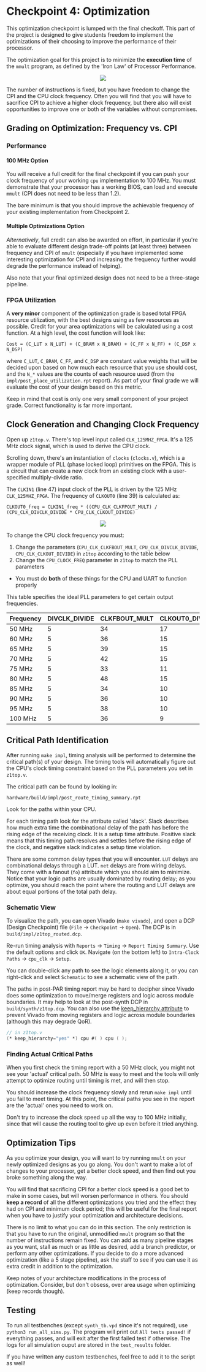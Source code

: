 # Checkpoint 4: Optimization

This optimization checkpoint is lumped with the final checkoff.
This part of the project is designed to give students freedom to implement the optimizations of their choosing to improve the performance of their processor.

The optimization goal for this project is to minimize the **execution time** of the `mmult` program, as defined by the 'Iron Law' of Processor Performance.

<p align=center>
  <img src="https://render.githubusercontent.com/render/math?math=\frac{\text{Time}}{\text{Program}} = \frac{\text{Instructions}}{\text{Program}} \times \frac{\text{Cycles}}{\text{Instruction}} \times \frac{\text{Time}}{\text{Cycle}}" />
</p>
The number of instructions is fixed, but you have freedom to change the CPI and the CPU clock frequency.
Often you will find that you will have to sacrifice CPI to achieve a higher clock frequency, but there also will exist opportunities to improve one or both of the variables without compromises.

## Grading on Optimization: Frequency vs. CPI
### Performance
#### 100 MHz Option
You will receive a full credit for the final checkpoint if you can push your clock frequency of your working `cpu` implementation to 100 MHz.
You must demonstrate that your processor has a working BIOS, can load and execute `mmult` (CPI does not need to be less than 1.2).

The bare minimum is that you should improve the achievable frequency of your existing implementation from Checkpoint 2.

#### Multiple Optimizations Option
*Alternatively*, full credit can also be awarded on effort, in particular if you're able to evaluate different design trade-off points (at least three) between frequency and CPI of `mmult` (especially if you have implemented some interesting optimization for CPI and increasing the frequency further would degrade the performance instead of helping).

Also note that your final optimized design does not need to be a three-stage pipeline.

### FPGA Utilization
A **very minor** component of the optimization grade is based total FPGA resource utilization, with the best designs using as few resources as possible.
Credit for your area optimizations will be calculated using a cost function.
At a high level, the cost function will look like:

`Cost = (C_LUT x N_LUT) + (C_BRAM x N_BRAM) + (C_FF x N_FF) + (C_DSP x N_DSP)`

where `C_LUT`, `C_BRAM`, `C_FF`, and `C_DSP` are constant value weights that will be decided upon based on how much each resource that you use should cost, and the `N_*` values are the counts of each resource used (from the `impl/post_place_utilization.rpt` report).
As part of your final grade we will evaluate the cost of your design based on this metric.

Keep in mind that cost is only one very small component of your project grade. Correct functionality is far more important.

## Clock Generation and Changing Clock Frequency
Open up `z1top.v`.
There's top level input called `CLK_125MHZ_FPGA`.
It's a 125 MHz clock signal, which is used to derive the CPU clock.

Scrolling down, there's an instantiation of `clocks` (`clocks.v`), which is a wrapper module of PLL (phase locked loop) primitives on the FPGA.
This is a circuit that can create a new clock from an existing clock with a user-specified multiply-divide ratio.

The `CLKIN1` (line 47) input clock of the PLL is driven by the 125 MHz `CLK_125MHZ_FPGA`.
The frequency of `CLKOUT0` (line 39) is calculated as:

`CLKOUT0_freq = CLKIN1_freq * ((CPU_CLK_CLKFPOUT_MULT) / (CPU_CLK_DIVCLK_DIVIDE * CPU_CLK_CLKOUT_DIVIDE)`

<p align=center>
  <img src="https://render.githubusercontent.com/render/math?math=\text{CLKOUT0\_freq} = 125 \text{ MHz} \cdot \frac{34}{5 \cdot 17} = 50 \text{ MHz}" />
</p>

To change the CPU clock frequency you must:
1. Change the parameters (`CPU_CLK_CLKFBOUT_MULT`, `CPU_CLK_DIVCLK_DIVIDE`, `CPU_CLK_CLKOUT_DIVIDE`) in `z1top` according to the table below
2. Change the `CPU_CLOCK_FREQ` parameter in `z1top` to match the PLL parameters
- You must do **both** of these things for the CPU and UART to function properly

This table specifies the ideal PLL parameters to get certain output frequencies.

<div align="center">

| Frequency | DIVCLK_DIVIDE | CLKFBOUT_MULT | CLKOUT0_DIVIDE |
| --------- | ------------- | ------------- | -------------- |
| 50 MHz    | 5             | 34            | 17             |
| 60 MHz    | 5             | 36            | 15             |
| 65 MHz    | 5             | 39            | 15             |
| 70 MHz    | 5             | 42            | 15             |
| 75 MHz    | 5             | 33            | 11             |
| 80 MHz    | 5             | 48            | 15             |
| 85 MHz    | 5             | 34            | 10             |
| 90 MHz    | 5             | 36            | 10             |
| 95 MHz    | 5             | 38            | 10             |
| 100 MHz   | 5             | 36            | 9              |

</div>

## Critical Path Identification
After running `make impl`, timing analysis will be performed to determine the critical path(s) of your design.
The timing tools will automatically figure out the CPU's clock timing constraint based on the PLL parameters you set in `z1top.v`.

The critical path can be found by looking in:

`hardware/build/impl/post_route_timing_summary.rpt`

Look for the paths within your CPU.

For each timing path look for the attribute called 'slack'.
Slack describes how much extra time the combinational delay of the path has before the rising edge of the receiving clock.
It is a setup time attribute.
Positive slack means that this timing path resolves and settles before the rising edge of the clock, and negative slack indicates a setup time violation.

There are some common delay types that you will encounter.
`LUT` delays are combinational delays through a LUT.
`net` delays are from wiring delays. They come with a fanout (`fo`) attribute which you should aim to minimize.
Notice that your logic paths are usually dominated by routing delay; as you optimize, you should reach the point where the routing and LUT delays are about equal portions of the total path delay.

### Schematic View
To visualize the path, you can open Vivado (`make vivado`), and open a DCP (Design Checkpoint) file (`File` → `Checkpoint` → `Open`).
The DCP is in `build/impl/z1top_routed.dcp`.

Re-run timing analysis with `Reports` → `Timing` → `Report Timing Summary`.
Use the default options and click `OK`.
Navigate (on the bottom left) to `Intra-Clock Paths` → `cpu_clk` → `Setup`.

You can double-click any path to see the logic elements along it, or you can right-click and select `Schematic` to see a schematic view of the path.

The paths in post-PAR timing report may be hard to decipher since Vivado does some optimization to move/merge registers and logic across module boundaries.
It may help to look at the post-synth DCP in `build/synth/z1top.dcp`.
You can also use the [keep_hierarchy attribute](https://www.xilinx.com/support/answers/54778.html) to prevent Vivado from moving registers and logic across module boundaries (although this may degrade QoR).

```verilog
// in z1top.v
(* keep_hierarchy="yes" *) cpu #( ) cpu ( );
```

### Finding Actual Critical Paths
When you first check the timing report with a 50 MHz clock, you might not see your 'actual' critical path.
50 MHz is easy to meet and the tools will only attempt to optimize routing until timing is met, and will then stop.

You should increase the clock frequency slowly and rerun `make impl` until you fail to meet timing.
At this point, the critical paths you see in the report are the 'actual' ones you need to work on.

Don't try to increase the clock speed up all the way to 100 MHz initially, since that will cause the routing tool to give up even before it tried anything.

## Optimization Tips
As you optimize your design, you will want to try running `mmult` on your newly optimized designs as you go along.
You don't want to make a lot of changes to your processor, get a better clock speed, and then find out you broke something along the way.

You will find that sacrificing CPI for a better clock speed is a good bet to make in some cases, but will worsen performance in others.
You should **keep a record** of all the different optimizations you tried and the effect they had on CPI and minimum clock period; this will be useful for the final report when you have to justify your optimization and architecture decisions.

There is no limit to what you can do in this section.
The only restriction is that you have to run the original, unmodified `mmult` program so that the number of instructions remain fixed.
You can add as many pipeline stages as you want, stall as much or as little as desired, add a branch predictor, or perform any other optimizations.
If you decide to do a more advanced optimization (like a 5 stage pipeline), ask the staff to see if you can use it as extra credit in addition to the optimization.

Keep notes of your architecture modifications in the process of optimization.
Consider, but don't obsess, over area usage when optimizing (keep records though).

## Testing

To run all testbenches (except `synth_tb.vpd` since it's not required), use `python3 run_all_sims.py`. The program will print out `All tests passed!` if everything passes, and will exit after the first failed test if otherwise. The logs for all simulation ouput are stored in the `test_results` folder.

If you have written any custom testbenches, feel free to add it to the script as well!


